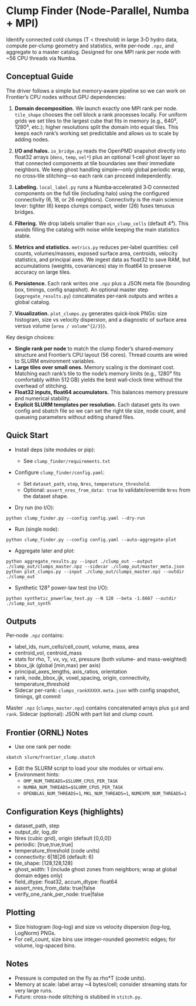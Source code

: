 # Clump Finder (Node-Parallel, Numba + MPI)

Identify connected cold clumps (T < threshold) in large 3‑D hydro data, compute per‑clump geometry and statistics, write per‑node `.npz`, and aggregate to a master catalog. Designed for one MPI rank per node with ~56 CPU threads via Numba.

## Conceptual Guide

The driver follows a simple but memory‑aware pipeline so we can work on Frontier’s CPU nodes without GPU dependencies:

1. **Domain decomposition.** We launch exactly one MPI rank per node. `tile_shape` chooses the cell block a rank processes locally. For uniform grids we set tiles to the largest cube that fits in memory (e.g., 640³, 1280³, etc.); higher resolutions split the domain into equal tiles. This keeps each rank’s working set predictable and allows us to scale by adding nodes.

2. **I/O and halos.** `io_bridge.py` reads the OpenPMD snapshot directly into float32 arrays (`dens`, `temp`, `vel*`) plus an optional 1‑cell ghost layer so that connected components at tile boundaries see their immediate neighbors. We keep ghost handling simple—only global periodic wrap, no cross‑tile stitching—so each rank can proceed independently.

3. **Labeling.** `local_label.py` runs a Numba‑accelerated 3‑D connected components on the full tile (including halo) using the configured connectivity (6, 18, or 26 neighbors). Connectivity is the main science lever: tighter (6) keeps clumps compact, wider (26) fuses tenuous bridges.

4. **Filtering.** We drop labels smaller than `min_clump_cells` (default 4³). This avoids filling the catalog with noise while keeping the main statistics stable.

5. **Metrics and statistics.** `metrics.py` reduces per‑label quantities: cell counts, volumes/masses, exposed surface area, centroids, velocity statistics, and principal axes. We ingest data as float32 to save RAM, but accumulations (weights, covariances) stay in float64 to preserve accuracy on large tiles.

6. **Persistence.** Each rank writes one `.npz` plus a JSON meta file (bounding box, timings, config snapshot). An optional master step (`aggregate_results.py`) concatenates per‑rank outputs and writes a global catalog.

7. **Visualization.** `plot_clumps.py` generates quick‑look PNGs: size histogram, size vs velocity dispersion, and a diagnostic of surface area versus volume (`area / volume^{2/3}`).

Key design choices:

- **Single rank per node** to match the clump finder’s shared‑memory structure and Frontier’s CPU layout (56 cores). Thread counts are wired to SLURM environment variables.
- **Large tiles over small ones.** Memory scaling is the dominant cost. Matching each rank’s tile to the node’s memory limits (e.g., 1280³ fits comfortably within 512 GB) yields the best wall‑clock time without the overhead of stitching.
- **Float32 inputs, float64 accumulators.** This balances memory pressure and numerical stability.
- **Explicit SLURM templates per resolution.** Each dataset gets its own config and sbatch file so we can set the right tile size, node count, and queueing parameters without editing shared files.

## Quick Start

- Install deps (site modules or pip):
  - See `clump_finder/requirements.txt`

- Configure `clump_finder/config.yaml`:
  - Set `dataset_path`, `step`, `Nres`, `temperature_threshold`.
  - Optional: `assert_nres_from_data: true` to validate/override `Nres` from the dataset shape.

- Dry run (no I/O):
```
python clump_finder.py --config config.yaml --dry-run
```

- Run (single node):
```
python clump_finder.py --config config.yaml --auto-aggregate-plot
```

- Aggregate later and plot:
```
python aggregate_results.py --input ./clump_out --output ./clump_out/clumps_master.npz --sidecar ./clump_out/master_meta.json
python plot_clumps.py --input ./clump_out/clumps_master.npz --outdir ./clump_out
```

- Synthetic 128³ power-law test (no I/O):
```
python synthetic_powerlaw_test.py --N 128 --beta -1.6667 --outdir ./clump_out_synth
```

## Outputs

Per‑node `.npz` contains:
- label_ids, num_cells/cell_count, volume, mass, area
- centroid_vol, centroid_mass
- stats for rho, T, vx, vy, vz, pressure (both volume- and mass-weighted)
- bbox_ijk (global [min,max) per axis)
- principal_axes_lengths, axis_ratios, orientation
- rank, node_bbox_ijk, voxel_spacing, origin, connectivity, temperature_threshold
- Sidecar per-rank: `clumps_rankXXXXX.meta.json` with config snapshot, timings, git commit

Master `.npz` (`clumps_master.npz`) contains concatenated arrays plus `gid` and `rank`.
Sidecar (optional): JSON with part list and clump count.

## Frontier (ORNL) Notes

- Use one rank per node:
```
sbatch slurm/frontier_clump.sbatch
```
- Edit the SLURM script to load your site modules or virtual env.
- Environment hints:
  - `OMP_NUM_THREADS=$SLURM_CPUS_PER_TASK`
  - `NUMBA_NUM_THREADS=$SLURM_CPUS_PER_TASK`
  - `OPENBLAS_NUM_THREADS=1`, `MKL_NUM_THREADS=1`, `NUMEXPR_NUM_THREADS=1`

## Configuration Keys (highlights)

- dataset_path, step
- output_dir, log_dir
- Nres (cubic grid), origin (default [0,0,0])
- periodic: [true,true,true]
- temperature_threshold (code units)
- connectivity: 6|18|26 (default: 6)
- tile_shape: [128,128,128]
- ghost_width: 1 (include ghost zones from neighbors; wrap at global domain edges only)
- field_dtype: float32, accum_dtype: float64
- assert_nres_from_data: true|false
- verify_one_rank_per_node: true|false

## Plotting

- Size histogram (log–log) and size vs velocity dispersion (log–log, LogNorm) PNGs.
- For cell_count, size bins use integer-rounded geometric edges; for volume, log-spaced bins.

## Notes

- Pressure is computed on the fly as rho*T (code units).
- Memory at scale: label array ~4 bytes/cell; consider streaming stats for very large runs.
- Future: cross-node stitching is stubbed in `stitch.py`.
